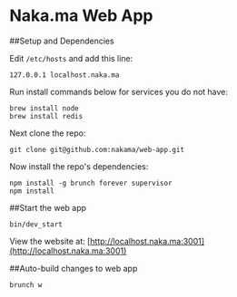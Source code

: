 # Naka.ma Web App

##Setup and Dependencies

Edit `/etc/hosts` and add this line:

    127.0.0.1 localhost.naka.ma

Run install commands below for services you do not have:

    brew install node
    brew install redis

Next clone the repo:

    git clone git@github.com:nakama/web-app.git

Now install the repo's dependencies:

    npm install -g brunch forever supervisor
    npm install

##Start the web app

    bin/dev_start

View the website at: [http://localhost.naka.ma:3001](http://localhost.naka.ma:3001)

##Auto-build changes to web app

    brunch w
